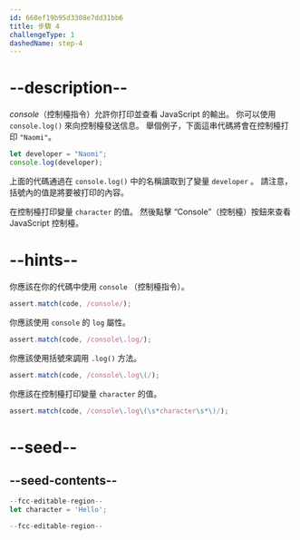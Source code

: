 ```yaml
---
id: 660ef19b95d3308e7dd31bb6
title: 步驟 4
challengeType: 1
dashedName: step-4
---
```


# --description--

<dfn>console</dfn>（控制檯指令）允許你打印並查看 JavaScript 的輸出。 你可以使用 `console.log()` 來向控制檯發送信息。 舉個例子，下面這串代碼將會在控制檯打印 `"Naomi"`。

```js
let developer = "Naomi";
console.log(developer);
```

上面的代碼通過在 `console.log()` 中的名稱讀取到了變量 `developer` 。 請注意，括號內的值是將要被打印的內容。

在控制檯打印變量 `character` 的值。 然後點擊 “Console”（控制檯）按鈕來查看 JavaScript 控制檯。

# --hints--

你應該在你的代碼中使用 `console` （控制檯指令）。

```js
assert.match(code, /console/);
```

你應該使用 `console` 的 `log` 屬性。

```js
assert.match(code, /console\.log/);
```

你應該使用括號來調用 `.log()` 方法。

```js
assert.match(code, /console\.log\(/);
```

你應該在控制檯打印變量 `character` 的值。

```js
assert.match(code, /console\.log\(\s*character\s*\)/);
```


# --seed--

## --seed-contents--

```js
--fcc-editable-region--
let character = 'Hello';

--fcc-editable-region--
```
